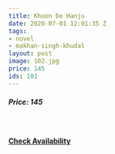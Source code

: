 ```yaml
---
title: Khoon De Hanju
date: 2020-07-01 12:01:35 Z
tags:
- novel
- makhan-singh-khudal
layout: post
image: 102.jpg
price: 145
ids: 101
---
```


<h5>Price: 145</h5><br>

<h4><a class="add-cart cart1" href="{{ site.baseurl }}/books#101"><b>Check Availability</b></a></h4>

<body>
 <script src="{{ site.baseurl }}/js/main.js"></script>
 </body>